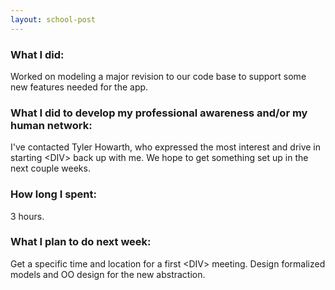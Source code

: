 ```yaml
---
layout: school-post
---
```


### What I did:

Worked on modeling a major revision to our code base to support some new features needed for the app.

### What I did to develop my professional awareness and/or my human network:

I've contacted Tyler Howarth, who expressed the most interest and drive in starting &lt;DIV&gt; back up with me. We hope to get something set up in the next couple weeks.

### How long I spent:

3 hours.

### What I plan to do next week:

Get a specific time and location for a first &lt;DIV&gt; meeting. Design formalized models and OO design for the new abstraction.